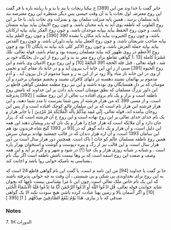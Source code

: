 جابر گفت یا خدا وند من این [389] ح بیکبا رنجات یا بند یا بد و با ریابته باره با قر گفت این روح معترضہ اول نجات یا بد آن وقت جیسی پس دیگر منتظره این روح معترضه بند پایه بسلمان برسد ، همین پایه منزلت سلمان بود و بمنزلت وی نجات یابد، با جا بر این روح القلوب که ناطقه بوی آید به پایه محبان باشد، و چون روح الایمان بیاید بیپایه متمنان باشد، و چون روح الحفظ بیآید بیپایه موحدان باشد، و چون روح الفکر بیاید بپایه ارکانان باشد، و چون روح الجبروت بیآید باید مکان با نشده 390 [390] و چون روح العلم بیاید بپایه صاحب شریعتان باشد، و چون روح العقل بیاید بپایه داوران باشد، و چون روح القدس بیاید بپایه حملة العرش باشد، و چون روح الاکبر کلی باید بیایه نه پایگان (1) بود و چون روح الأعظم در روی ظهور کند بیاید مسلمان رسیده بود و تمام باشد، قوله تعالى، تلكَ عَشَرَةٌ كاملة [13 .1 گواهی تقاطع بران روح مغز بد بد و این روح از این دل بجایگاه خود بر شد ، قوله تعالی ، قبل فله الحجة 391 البالِغَةٌ [10] و این روح بروح الامیان وی باشد و این روح الحيوة [391] صبی از ز این این خانۀ آب بیرون آید و و در خانۀ باد مقام کند و تخمی از وی در این خانه باز مناد والّا زود تر از این به ر و مبینا مذموم از دل بیرون آید ، و آدم مذموم بر بهائمان نشیند دهسته در دلهای کافران نشیند و بخصم مؤمنان برخیزد و آن مومنان که بر دل همسایگان وی بوده باشند و این نیز روح مطمه مطمئن گواهی قاطع بر این داور بزرگ مسلمان که نطق مومنان است باید دادن بر این خداوند که نامش روح ناطقه است و بزار و یک نام بروی افتاده ب تعالی از این روح مطئنه ] [392] پذیرفته است، و از مسی 399 که من هزار فرشته از پس شما بفرست تا مددِ شما دهند، و این هزار فرشته این هزار نام است که بر این سلمانِ عالمِ کوچک افتاده است و از پس این روحان بیآمده اند، قوله تعالى، إِنِّي مُمِد مِدُّكُمْ بِأَلَه الْمَلَائِكَةِ مُرْ مُرْدِينَ ] یا جابر هزار و یک نام خدای خدای تعالی بر این روح نهاده است و این روح ح آن فرشته است که کہ ہزار جان دارد و آن ملائکه است که هزار جناح را هزار و یک نان که بدر ویشان دهند این همه این دلیل است، و آن هزار و یک دانه گوهر که در [93 در 1393 گیج شاه فریدون بود هم این سامان 1393 است، و آن اره هزار دندان که در قالب جمشید نهادند برمیان سرش همین روح ناطقه مسلمان عالم کو چاٹ ا باک است. همچنین دور هزار سال است بن دُور هزار سال است، و این قالب نیز از رگ و پیره دپوست و گوشت و استخوان بهزار پاره است ، و شبانه ر شبانه روزی هزار و یک حنا (؟) در شود و شهر و و گرم بر آید و این همه وصف و صفت این روح اسمه است که بر وها نیست نامش ناطقه است اگر بیگ نام بشناسی به نامیکه خوانی روا باشد و اجابت کند،

جا بز گفت یا خداوند [94] من این نامه م است، با گفت این نام گواهی قاطع 24 است که به این روح برای بخداوندی بی شکی و بی شبستی ، آن وقت به چه خوانی پذیرفته باشند که این یک نام خاص ملک تعالی است، چون این نا مرا بشناسی بیست نامها که بخوان شاید خواندن قوله تعالی، قُلِ ادْعُوا اللَّهَ أَوِ ادْعُوا الرَّحْمَنَ أَيَّا مَا تَدْعُوا فَلَهُ الْأَسْمَاءُ الْحُنَى [10] و اگر آسمان بالا و زمین پهنا عبادت کرده باشی هیچ سودت نکند الا یک گواهی صدقی که با ز بیاری، هَذَا يَوْمُ يَنْفَعُ الصَّادِقِينَ صِدْقُهُم  [ 1] [395 ] 

### Notes

7. 1H الدورات